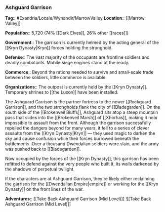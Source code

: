 ### Ashguard Garrison
**Tag**:: #Exandria/Locale/Wynandir/MarrowValley
**Location**:: [[Marrow Valley]]

**Population**:: 5,720 (74% [[Dark Elves]], 26% other [[races]])

**Government**:: The garrison is currently helmed by the acting general of the [[Kryn Dynasty|Kryn]] forces holding the stronghold.

**Defense**:: The vast majority of the occupants are frontline soldiers and deadly combatants. Mobile siege engines stand at the ready.

**Commerce**:: Beyond the rations needed to survive and small-scale trade between the soldiers, little commerce is available.

**Organizations**:: The outpost is currently held by the [[Kryn Dynasty]]. Temporary shrines to [[the Luxon]] have been installed.

The Ashguard Garrison is the partner fortress to the newer [[Rockguard Garrison]], and the two strongholds flank the city of [[Bladegarden]]. On the south side of the [[Brokenveil Bluffs]], Ashguard sits atop a steep mountain pass that slides into the [[Brokenveil Marsh]] of [[Xhorhas]], making it near impossible to assault from the front. Although the garrison successfully repelled the dangers beyond for many years, it fell to a series of clever assaults from the [[Kryn Dynasty|Kryn]] — they used magic to darken the sky and cause confusion while their forces burrowed beneath the battlements. Over a thousand Dwendalian soldiers were slain, and the army was pushed back to [[Bladegarden]].

Now occupied by the forces of the [[Kryn Dynasty]], this garrison has been refitted to defend against the very people who built it, its walls darkened by the shadows of perpetual twilight.

If the characters are at Ashguard Garrison, they're likely either reclaiming the garrison for the [[Dwendalian Empire|empire]] or working for the [[Kryn Dynasty]] on the front lines of the war.

**Adventures**:: [[Take Back Ashguard Garrison (Mid Level)]]
![[Take Back Ashguard Garrison (Mid Level)]]